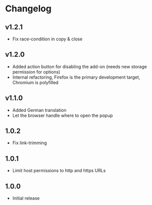 Changelog
=========

## v1.2.1

* Fix race-condition in copy & close

## v1.2.0

* Added action button for disabling the add-on (needs new storage permission for options)
* Internal refactoring, Firefox is the primary development target, Chromium is polyfilled

## v1.1.0

* Added German translation
* Let the browser handle where to open the popup

## 1.0.2

* Fix link-trimming

## 1.0.1

* Limit host permissions to http and https URLs

## 1.0.0

* Initial release
